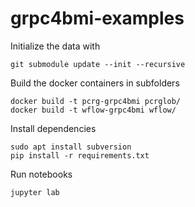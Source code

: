 # grpc4bmi-examples

Initialize the data with
```
git submodule update --init --recursive
```

Build the docker containers in subfolders
```
docker build -t pcrg-grpc4bmi pcrglob/
docker build -t wflow-grpc4bmi wflow/
```

Install dependencies
```
sudo apt install subversion
pip install -r requirements.txt
```

Run notebooks

```
jupyter lab
```
